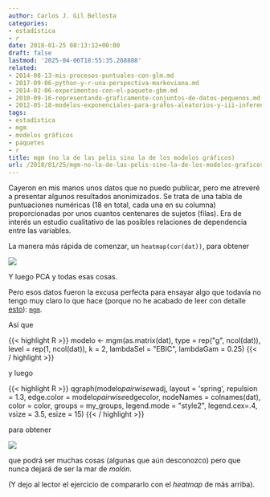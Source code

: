 ```yaml
---
author: Carlos J. Gil Bellosta
categories:
- estadística
- r
date: 2018-01-25 08:13:12+00:00
draft: false
lastmod: '2025-04-06T18:55:35.268888'
related:
- 2014-08-13-mis-procesos-puntuales-con-glm.md
- 2017-09-06-python-y-r-una-perspectiva-markoviana.md
- 2014-02-06-experimentos-con-el-paquete-gbm.md
- 2010-09-16-representando-graficamente-conjuntos-de-datos-pequenos.md
- 2012-05-18-modelos-exponenciales-para-grafos-aleatorios-y-iii-inferencia.md
tags:
- estadística
- mgm
- modelos gráficos
- paquetes
- r
title: mgm (no la de las pelis sino la de los modelos gráficos)
url: /2018/01/25/mgm-no-la-de-las-pelis-sino-la-de-los-modelos-graficos/
---
```


Cayeron en mis manos unos datos que no puedo publicar, pero me atreveré a presentar algunos resultados anonimizados. Se trata de una tabla de puntuaciones numéricas (18 en total, cada una en su columna) proporcionadas por unos cuantos centenares de sujetos (filas). Era de interés un estudio cualitativo de las posibles relaciones de dependencia entre las variables.

La manera más rápida de comenzar, un `heatmap(cor(dat))`, para obtener

![](/wp-uploads/2018/01/heatmap.png#center)

Y luego PCA y todas esas cosas.

Pero esos datos fueron la excusa perfecta para ensayar algo que todavía no tengo muy claro lo que hace (porque no he acabado de leer con detalle [esto](https://arxiv.org/pdf/1510.06871v2.pdf)): [`mgm`](https://cran.r-project.org/web/packages/mgm/index.html).

Así que

{{< highlight R >}}
modelo <- mgm(as.matrix(dat),
    type = rep("g", ncol(dat)),
    level = rep(1, ncol(dat)),
    k = 2,
    lambdaSel = "EBIC", lambdaGam = 0.25)
{{< / highlight >}}

y luego

{{< highlight R >}}
qgraph(modelo$pairwise$wadj,
    layout = 'spring', repulsion = 1.3,
    edge.color = modelo$pairwise$edgecolor,
    nodeNames = colnames(dat),
    color = color,
    groups = my_groups,
    legend.mode = "style2", legend.cex=.4,
    vsize = 3.5, esize = 15)
{{< / highlight >}}

para obtener

![](/wp-uploads/2018/01/mgm.png#center)

que podrá ser muchas cosas (algunas que aún desconozco) pero que nunca dejará de ser la mar de _molón_.

(Y dejo al lector el ejercicio de compararlo con el _heatmap_ de más arriba).